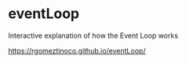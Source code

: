 # eventLoop
Interactive explanation of how the Event Loop works

https://rgomeztinoco.github.io/eventLoop/
